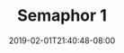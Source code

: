 ---
title: Semaphor 1
date: 2019-02-01T21:40:48-08:00
draft: true
author:
kind: post
type: notes
layout: single
slug: semaphor-1
description: 
keywords: 
releases: semaphor
weight: 
---